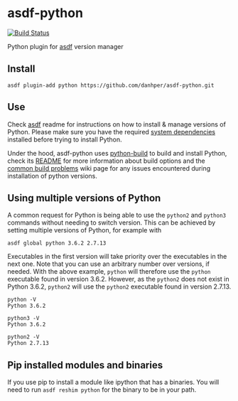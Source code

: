 # asdf-python

[![Build Status](https://travis-ci.org/danhper/asdf-python.svg?branch=master)](https://travis-ci.org/danhper/asdf-python)

Python plugin for [asdf](https://github.com/asdf-vm/asdf) version manager

## Install

```
asdf plugin-add python https://github.com/danhper/asdf-python.git
```

## Use

Check [asdf](https://github.com/asdf-vm/asdf) readme for instructions on how to install & manage versions of Python.
Please make sure you have the required [system dependencies](https://github.com/pyenv/pyenv/wiki#suggested-build-environment) installed before trying to install Python.

Under the hood, asdf-python uses [python-build](https://github.com/yyuu/pyenv/tree/master/plugins/python-build)
to build and install Python, check its [README](https://github.com/yyuu/pyenv/tree/master/plugins/python-build)
for more information about build options and the [common build problems](https://github.com/pyenv/pyenv/wiki/Common-build-problems) wiki page for any issues encountered during installation of python versions.


## Using multiple versions of Python

A common request for Python is being able to use the `python2` and `python3` commands without needing to switch version.
This can be achieved by setting multiple versions of Python, for example with

```
asdf global python 3.6.2 2.7.13
```

Executables in the first version will take priority over the executables in the next one. Note that you can use an arbitrary number over versions, if needed.
With the above example, `python` will therefore use the `python` executable found in version 3.6.2.
However, as the `python2` does not exist in Python 3.6.2, `python2` will use the `python2` executable found in version 2.7.13.

```
python -V
Python 3.6.2

python3 -V
Python 3.6.2

python2 -V
Python 2.7.13
```

## Pip installed modules and binaries

If you use pip to install a module like ipython that has a binaries. You will need to run `asdf reshim python` for the binary to be in your path.
